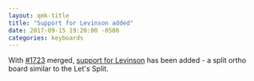 ```yaml
---
layout: qmk-title
title: "Support for Levinson added"
date: 2017-09-15 19:20:00 -0500
categories: keyboards
---
```


With [#1723](https://github.com/qmk/qmk_firmware/pull/1723/) merged, [support for Levinson](https://github.com/nooges/qmk_firmware/tree/master/keyboards/levinson) has been added - a split ortho board similar to the Let's Split.